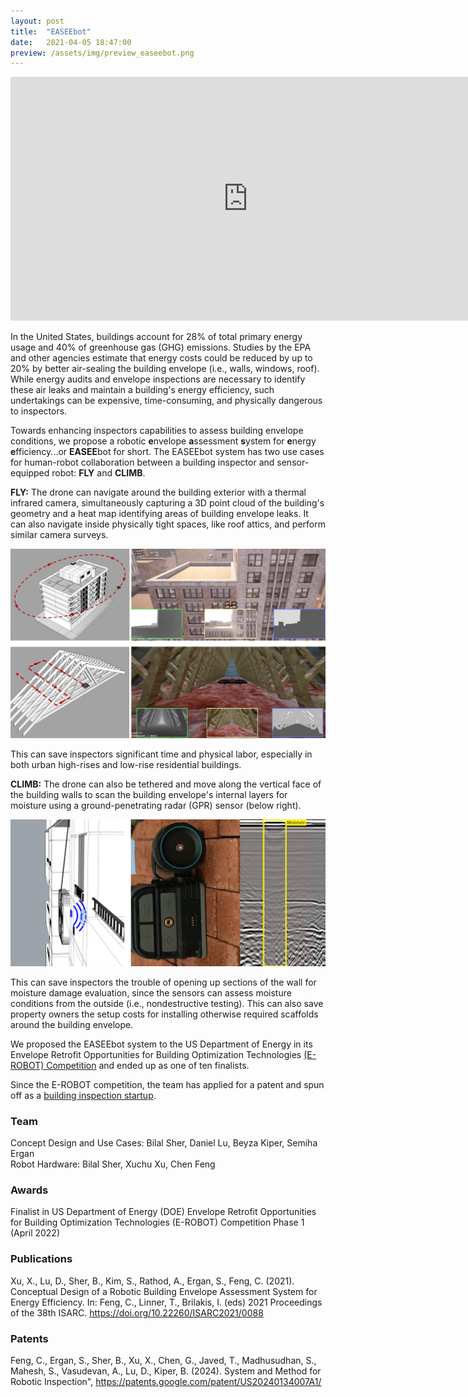 ```yaml
---
layout: post
title:  "EASEEbot"
date:   2021-04-05 18:47:00
preview: /assets/img/preview_easeebot.png
---
```



<iframe width="760" height="390" src="https://www.youtube.com/embed/Vg9fLL15KQ0?si=bElnQPi5l5da93WQ" title="EASEEbot: Robotic Envelope Assessment System for Energy Efficiency" frameborder="0" allow="accelerometer; autoplay; clipboard-write; encrypted-media; gyroscope; picture-in-picture; web-share" referrerpolicy="strict-origin-when-cross-origin"></iframe>

In the United States, buildings account for 28% of total primary energy usage and 40% of greenhouse gas (GHG) emissions. Studies by the EPA and other agencies estimate that energy costs could be reduced by up to 20% by better air-sealing the building envelope (i.e., walls, windows, roof). While energy audits and envelope inspections are necessary to identify these air leaks and maintain a building's energy efficiency, such undertakings can be expensive, time-consuming, and physically dangerous to inspectors. 

Towards enhancing inspectors capabilities to assess building envelope conditions, we propose a robotic **e**nvelope **a**ssessment **s**ystem for **e**nergy **e**fficiency...or **EASEE**bot for short. The EASEEbot system has two use cases for human-robot collaboration between a building inspector and sensor-equipped robot: **FLY** and **CLIMB**.

**FLY:** The drone can navigate around the building exterior with a thermal infrared camera, simultaneously capturing a 3D point cloud of the building's geometry and a heat map identifying areas of building envelope leaks. It can also navigate inside physically tight spaces, like roof attics, and perform similar camera surveys. 

![fly functions](/assets/img/easeebot/function_combined_0.png)

This can save inspectors significant time and physical labor, especially in both urban high-rises and low-rise residential buildings.


**CLIMB:** The drone can also be tethered and move along the vertical face of the building walls to scan the building envelope's internal layers for moisture using a ground-penetrating radar (GPR) sensor (below right).

![climb functions](/assets/img/easeebot/function_combined_1.png)

This can save inspectors the trouble of opening up sections of the wall for moisture damage evaluation, since the sensors can assess moisture conditions from the outside (i.e., nondestructive testing). This can also save property owners the setup costs for installing otherwise required scaffolds around the building envelope.

We proposed the EASEEbot system to the US Department of Energy in its Envelope Retrofit Opportunities for Building Optimization Technologies [(E-ROBOT) Competition](https://www.herox.com/EROBOT/teams) and ended up as one of ten finalists.

Since the E-ROBOT competition, the team has applied for a patent and spun off as a [building inspection startup](https://www.linkedin.com/company/building-diagnostic-robotics/).


### Team

Concept Design and Use Cases: Bilal Sher, Daniel Lu, Beyza Kiper, Semiha Ergan
<br>Robot Hardware: Bilal Sher, Xuchu Xu, Chen Feng

### Awards

Finalist in US Department of Energy (DOE) Envelope Retrofit Opportunities for Building Optimization Technologies (E-ROBOT) Competition Phase 1 (April 2022)

### Publications

Xu, X., Lu, D., Sher, B., Kim, S., Rathod, A., Ergan, S., Feng, C. (2021). Conceptual Design of a Robotic Building Envelope Assessment System for Energy Efficiency. In: Feng, C., Linner, T., Brilakis, I. (eds) 2021 Proceedings of the 38th ISARC. https://doi.org/10.22260/ISARC2021/0088

### Patents

Feng, C., Ergan, S., Sher, B., Xu, X., Chen, G., Javed, T., Madhusudhan, S., Mahesh, S., Vasudevan, A., Lu, D., Kiper, B. (2024). System and Method for Robotic Inspection", https://patents.google.com/patent/US20240134007A1/

